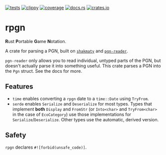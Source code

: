 [![tests](https://img.shields.io/github/actions/workflow/status/tigerros/rpgn/test.yml?label=tests)](https://github.com/tigerros/rpgn/actions/workflows/test.yml)
[![clippy](https://img.shields.io/github/actions/workflow/status/tigerros/rpgn/clippy.yml?label=clippy)](https://github.com/tigerros/rpgn/actions/workflows/clippy.yml)
[![coverage](https://img.shields.io/codecov/c/gh/tigerros/rpgn)](https://app.codecov.io/gh/tigerros/rpgn/)
[![docs.rs](https://img.shields.io/docsrs/rpgn?logo=docs.rs&label=docs.rs)](https://docs.rs/rpgn/)
[![crates.io](https://img.shields.io/crates/v/rpgn?logo=rust)](https://crates.io/crates/rpgn)

# rpgn

**R**ust **P**ortable **G**ame **N**otation.

A crate for parsing a PGN, built on [`shakmaty`](https://crates.io/crates/shakmaty) and [`pgn-reader`](https://crates.io/crates/pgn-reader).

`pgn-reader` only allows you to read individual, untyped parts of the PGN, but doesn't actually parse it into something useful.
This crate parses a PGN into the `Pgn` struct. See the docs for more.

## Features
- `time` enables converting a `rpgn` date to a `time::Date` using `TryFrom`.
- `serde` enables `Serialize` and `Deserialize` for most types. Types that implement **both** `Display` and `FromStr` (or `Into<char>` and `TryFrom<char>` in the case of `EcoCategory`) use those implementations for `Serialize`/`Deserialize`. Other types use the automatic, derived version.

## Safety
`rpgn` declares `#![forbid(unsafe_code)]`.